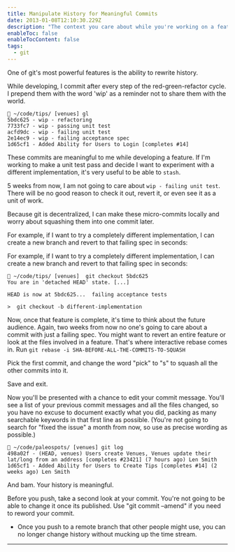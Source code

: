 ```yaml
---
title: Manipulate History for Meaningful Commits
date: 2013-01-08T12:10:30.229Z
description: "The context you care about while you're working on a feature is different from what you'll care about a year from now."
enableToc: false
enableTocContent: false
tags:
  - git
---
```


One of git's most powerful features is the ability to rewrite history.

While developing, I commit after every step of the red-green-refactor cycle. I prepend them with the word 'wip' as a reminder not to share them with the world.

     ~/code/tips/ [venues] gl
    5bdc625 - wip - refactoring
    7733fc7 - wip - passing unit test
    acfd9dc - wip - failing unit test
    2e14ec9 - wip - failing acceptance spec
    1d65cf1 - Added Ability for Users to Login [completes #14]

These commits are meaningful to me while developing a feature. If I'm working to make a unit test pass and decide I want to experiment with a different implementation, it's very useful to be able to `stash`.

5 weeks from now, I am not going to care about `wip - failing unit test`. There will be no good reason to check it out, revert it, or even see it as a unit of work.

Because git is decentralized, I can make these micro-commits locally and worry about squashing them into one commit later.

For example, if I want to try a completely different implementation, I can create a new branch and revert to that failing spec in seconds:

For example, if I want to try a completely different implementation, I can create a new branch and revert to that failing spec in seconds:

     ~/code/tips/ [venues]  git checkout 5bdc625
    You are in 'detached HEAD' state. [...]

    HEAD is now at 5bdc625...  failing acceptance tests

    >  git checkout -b different-implementation

Now, once that feature is complete, it's time to think about the future audience. Again, two weeks from now no one's going to care about a commit with just a failing spec. You might want to revert an entire feature or look at the files involved in a feature. That's where interactive rebase comes in. Run `git rebase -i SHA-BEFORE-ALL-THE-COMMITS-TO-SQUASH`

Pick the first commit, and change the word "pick" to "s" to squash all the other commits into it.

Save and exit.

Now you'll be presented with a chance to edit your commit message. You'll see a list of your previous commit messages and all the files changed, so you have no excuse to document exactly what you did, packing as many searchable keywords in that first line as possible. (You're not going to search for "fixed the issue" a month from now, so use as precise wording as possible.)

     ~/code/paleospots/ [venues] git log
    498a02f - (HEAD, venues) Users create Venues, Venues update their lat/long from an address [completes #23421] (7 hours ago) Len Smith
    1d65cf1 - Added Ability for Users to Create Tips [completes #14] (2 weeks ago) Len Smith

And bam. Your history is meaningful.

Before you push, take a second look at your commit. You're not going to be able to change it once its published. Use "git commit –amend" if you need to reword your commit.

* Once you push to a remote branch that other people might use, you can no longer change history without mucking up the time stream.
---
